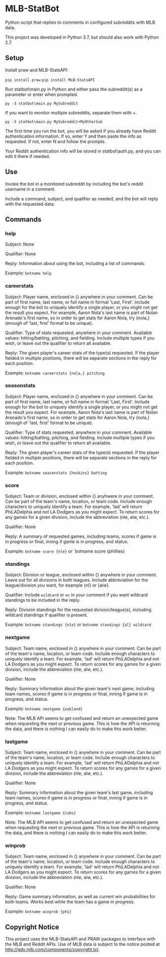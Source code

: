 # MLB-StatBot

Python script that replies to comments in configured subreddits with MLB data.

This project was developed in Python 3.7, but should also work with Python 2.7.

## Setup

Install praw and MLB-StatsAPI:

`pip install praw`
`pip install MLB-StatsAPI`

Run statbot\main.py in Python and either pass the subreddit(s) as a parameter or enter when prompted.

`py -3 statbot\main.py MySubreddit`

If you want to monitor multiple subreddits, separate them with +.

`py -3 statbot\main.py MySubreddit+MyOtherSub`

The first time you run the bot, you will be asked if you already have Reddit authentication information. 
If so, enter Y and then paste the info as requested. If not, enter N and follow the prompts.

Your Reddit authentication info will be stored in statbot\auth.py, and you can edit it there if needed.

## Use

Invoke the bot in a monitored subreddit by including the bot's reddit username in a comment. 

Include a command, subject, and qualifier as needed, and the bot will reply with the requested data.

## Commands

### help
Subject: None

Qualifier: None

Reply: Information about using the bot, including a list of commands.

Example: `botname help`

### careerstats
Subject: Player name, enclosed in {} anywhere in your comment. Can be part of first name, last name, or full name in format 'Last, First'. Include enough for the bot to uniquely identify a single player, or you might not get the result you expect. For example, Aaron Nola's last name is part of Nolan Arenado's first name, so in order to get stats for Aaron Nola, try {nola,} (enough of 'last, first' format to be unique).

Qualifier: Type of stats requested, anywhere in your comment. Available values: hitting/batting, pitching, and fielding. Include multiple types if you wish, or leave out the qualifier to return all available.

Reply: The given player's career stats of the type(s) requested. If the player fielded in multiple positions, there will be separate sections in the reply for each position.

Example: `botname careerstats {nola,} pitching`

### seasonstats
Subject: Player name, enclosed in {} anywhere in your comment. Can be part of first name, last name, or full name in format 'Last, First'. Include enough for the bot to uniquely identify a single player, or you might not get the result you expect. For example, Aaron Nola's last name is part of Nolan Arenado's first name, so in order to get stats for Aaron Nola, try {nola,} (enough of 'last, first' format to be unique).

Qualifier: Type of stats requested, anywhere in your comment. Available values: hitting/batting, pitching, and fielding. Include multiple types if you wish, or leave out the qualifier to return all available.

Reply: The given player's career stats of the type(s) requested. If the player fielded in multiple positions, there will be separate sections in the reply for each position.

Example: `botname seasonstats {hoskins} batting`

### score
Subject: Team or division, enclosed within {} anyhwere in your comment. Can be part of the team's name, location, or team code. Include enough characters to uniquely identify a team. For example, 'lad' will return PhiLADelphia and not LA Dodgers as you might expect. To return scores for any games for a given division, include the abbreviation (nle, alw, etc.).

Qualifier: None

Reply: A summary of requested games, including teams, scores if game is in progress or final, inning if game is in progress, and status.

Example: `botname score {nle}` or `botname score {phillies}

### standings
Subject: Division or league, enclosed within {} anywhere in your comment. Leave out for all divisions in both leagues. Include abbreviation for the league/division you want, for example {nl} or {alw}.

Qualifier: Include `wildcard` or `wc` in your comment if you want wildcard standings to be included in the reply. 

Reply: Division standings for the requested division/league(s), including wildcard standings if qualifier is present.

Example: `botname standings {nle}` or `botname standings {al} wildcard`

### nextgame
Subject: Team name, enclosed in {} anywhere in your comment. Can be part of the team's name, location, or team code. Include enough characters to uniquely identify a team. For example, 'lad' will return PhiLADelphia and not LA Dodgers as you might expect. To return scores for any games for a given division, include the abbreviation (nle, alw, etc.).

Qualifier: None

Reply: Summary information about the given team's next game, including team names, scores if game is in progress or final, inning if game is in progress, and status.

Example: `botname nextgame {oakland}`

Note: The MLB API seems to get confused and return an unexpected game when requesting the next or previous game. This is how the API is returning the data, and there is nothing I can easily do to make this work better.

### lastgame
Subject: Team name, enclosed in {} anywhere in your comment. Can be part of the team's name, location, or team code. Include enough characters to uniquely identify a team. For example, 'lad' will return PhiLADelphia and not LA Dodgers as you might expect. To return scores for any games for a given division, include the abbreviation (nle, alw, etc.).

Qualifier: None

Reply: Summary information about the given team's last game, including team names, scores if game is in progress or final, inning if game is in progress, and status.

Example: `botname lastgame {cubs}`

Note: The MLB API seems to get confused and return an unexpected game when requesting the next or previous game. This is how the API is returning the data, and there is nothing I can easily do to make this work better.

### winprob
Subject: Team name, enclosed in {} anywhere in your comment. Can be part of the team's name, location, or team code. Include enough characters to uniquely identify a team. For example, 'lad' will return PhiLADelphia and not LA Dodgers as you might expect. To return scores for any games for a given division, include the abbreviation (nle, alw, etc.).

Qualifier: None

Reply: Game summary information, as well as current win probabilities for both teams. Works best while the team has a game in progress.

Example: `botname winprob {phi}`

## Copyright Notice

This project uses the MLB-StatsAPI and PRAW packages to interface with the MLB and Reddit APIs. Use of MLB data is subject to the notice posted at http://gdx.mlb.com/components/copyright.txt.